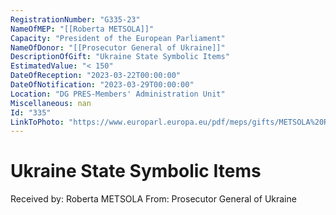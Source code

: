 ```yaml
---
RegistrationNumber: "G335-23"
NameOfMEP: "[[Roberta METSOLA]]"
Capacity: "President of the European Parliament"
NameOfDonor: "[[Prosecutor General of Ukraine]]"
DescriptionOfGift: "Ukraine State Symbolic Items"
EstimatedValue: "< 150"
DateOfReception: "2023-03-22T00:00:00"
DateOfNotification: "2023-03-29T00:00:00"
Location: "DG PRES-Members' Administration Unit"
Miscellaneous: nan
Id: "335"
LinkToPhoto: "https://www.europarl.europa.eu/pdf/meps/gifts/METSOLA%20Roberta_G335-23_1680185554971.jpg#"
---
```


# Ukraine State Symbolic Items

Received by: Roberta METSOLA
From: Prosecutor General of Ukraine
